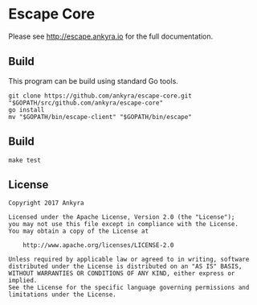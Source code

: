 # Escape Core

Please see http://escape.ankyra.io for the full documentation.

## Build

This program can be build using standard Go tools. 

```
git clone https://github.com/ankyra/escape-core.git "$GOPATH/src/github.com/ankyra/escape-core"
go install
mv "$GOPATH/bin/escape-client" "$GOPATH/bin/escape"
```

## Build

```
make test
```

## License

```
Copyright 2017 Ankyra

Licensed under the Apache License, Version 2.0 (the "License");
you may not use this file except in compliance with the License.
You may obtain a copy of the License at

    http://www.apache.org/licenses/LICENSE-2.0

Unless required by applicable law or agreed to in writing, software
distributed under the License is distributed on an "AS IS" BASIS,
WITHOUT WARRANTIES OR CONDITIONS OF ANY KIND, either express or implied.
See the License for the specific language governing permissions and
limitations under the License.
```

